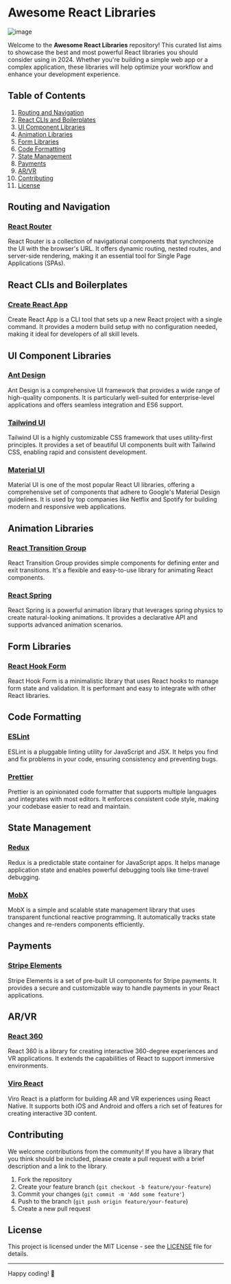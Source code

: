 # Awesome React Libraries

![image](https://github.com/Binary-Shade/useful-reactJS-libraries/assets/115919438/ccfc34d4-eca6-4be6-92cd-50b2ac276ee9)


Welcome to the **Awesome React Libraries** repository! This curated list aims to showcase the best and most powerful React libraries you should consider using in 2024. Whether you're building a simple web app or a complex application, these libraries will help optimize your workflow and enhance your development experience.

## Table of Contents

1. [Routing and Navigation](#routing-and-navigation)
2. [React CLIs and Boilerplates](#react-clis-and-boilerplates)
3. [UI Component Libraries](#ui-component-libraries)
4. [Animation Libraries](#animation-libraries)
5. [Form Libraries](#form-libraries)
6. [Code Formatting](#code-formatting)
7. [State Management](#state-management)
8. [Payments](#payments)
9. [AR/VR](#arvr)
10. [Contributing](#contributing)
11. [License](#license)

## Routing and Navigation

### [React Router](https://reactrouter.com/)
React Router is a collection of navigational components that synchronize the UI with the browser's URL. It offers dynamic routing, nested routes, and server-side rendering, making it an essential tool for Single Page Applications (SPAs).

## React CLIs and Boilerplates

### [Create React App](https://create-react-app.dev/)
Create React App is a CLI tool that sets up a new React project with a single command. It provides a modern build setup with no configuration needed, making it ideal for developers of all skill levels.

## UI Component Libraries

### [Ant Design](https://ant.design/)
Ant Design is a comprehensive UI framework that provides a wide range of high-quality components. It is particularly well-suited for enterprise-level applications and offers seamless integration and ES6 support.

### [Tailwind UI](https://tailwindui.com/)
Tailwind UI is a highly customizable CSS framework that uses utility-first principles. It provides a set of beautiful UI components built with Tailwind CSS, enabling rapid and consistent development.

### [Material UI](https://material-ui.com/)
Material UI is one of the most popular React UI libraries, offering a comprehensive set of components that adhere to Google's Material Design guidelines. It is used by top companies like Netflix and Spotify for building modern and responsive web applications.

## Animation Libraries

### [React Transition Group](https://reactcommunity.org/react-transition-group/)
React Transition Group provides simple components for defining enter and exit transitions. It's a flexible and easy-to-use library for animating React components.

### [React Spring](https://www.react-spring.io/)
React Spring is a powerful animation library that leverages spring physics to create natural-looking animations. It provides a declarative API and supports advanced animation scenarios.

## Form Libraries

### [React Hook Form](https://react-hook-form.com/)
React Hook Form is a minimalistic library that uses React hooks to manage form state and validation. It is performant and easy to integrate with other React libraries.

## Code Formatting

### [ESLint](https://eslint.org/)
ESLint is a pluggable linting utility for JavaScript and JSX. It helps you find and fix problems in your code, ensuring consistency and preventing bugs.

### [Prettier](https://prettier.io/)
Prettier is an opinionated code formatter that supports multiple languages and integrates with most editors. It enforces consistent code style, making your codebase easier to read and maintain.

## State Management

### [Redux](https://redux.js.org/)
Redux is a predictable state container for JavaScript apps. It helps manage application state and enables powerful debugging tools like time-travel debugging.

### [MobX](https://mobx.js.org/)
MobX is a simple and scalable state management library that uses transparent functional reactive programming. It automatically tracks state changes and re-renders components efficiently.

## Payments

### [Stripe Elements](https://stripe.com/docs/stripe-js)
Stripe Elements is a set of pre-built UI components for Stripe payments. It provides a secure and customizable way to handle payments in your React applications.

## AR/VR

### [React 360](https://facebook.github.io/react-360/)
React 360 is a library for creating interactive 360-degree experiences and VR applications. It extends the capabilities of React to support immersive environments.

### [Viro React](https://viromedia.com/)
Viro React is a platform for building AR and VR experiences using React Native. It supports both iOS and Android and offers a rich set of features for creating interactive 3D content.

## Contributing

We welcome contributions from the community! If you have a library that you think should be included, please create a pull request with a brief description and a link to the library.

1. Fork the repository
2. Create your feature branch (`git checkout -b feature/your-feature`)
3. Commit your changes (`git commit -m 'Add some feature'`)
4. Push to the branch (`git push origin feature/your-feature`)
5. Create a new pull request

## License

This project is licensed under the MIT License - see the [LICENSE](LICENSE) file for details.

---

Happy coding! 🚀

